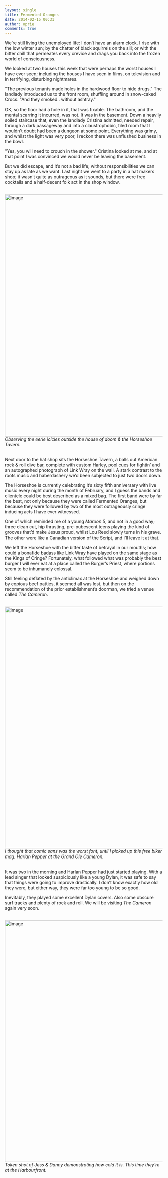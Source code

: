 ```yaml
---
layout: single
title: Fermented Oranges
date: 2014-02-15 00:31
author: oprie
comments: true
---
```

<p><span>We&#8217;re still living the unemployed life: I don’t have an alarm clock. I rise with the low winter sun; by the chatter of black squirrels on the sill; or with the bitter chill that permeates every crevice and drags you back into the frozen world of consciousness.</span></p>
<p>We looked at two houses this week that were perhaps the worst houses I have ever seen; including the houses I have seen in films, on television and in terrifying, disturbing nightmares.</p>
<p>"The previous tenants made holes in the hardwood floor to hide drugs." The landlady introduced us to the front room, shuffling around in snow-caked Crocs. "And they smoked.. without ashtray."</p>
<p>OK, so the floor had a hole in it, that was fixable. The bathroom, and the mental scarring it incurred, was not. It was in the basement. Down a heavily soiled staircase that, even the landlady Cristina admitted, needed repair, through a dark passageway and into a claustrophobic, tiled room that I wouldn&#8217;t doubt had been a dungeon at some point. Everything was grimy, and whilst the light was very poor, I reckon there was unflushed business in the bowl.</p>
<p>"Yes, you will need to crouch in the shower." Cristina looked at me, and at that point I was convinced we would never be leaving the basement. </p>
<p>But we did escape, and it&#8217;s not a bad life; without responsibilities we can stay up as late as we want. Last night we went to a party in a hat makers shop; it wasn&#8217;t quite as outrageous as it sounds, but there were free cocktails and a half-decent folk act in the shop window.<br /><br /></p>
<p><img alt="image" src="https://31.media.tumblr.com/98b88ffb989085a22fde99a60ad54421/tumblr_inline_n10g18v8pN1rde5ly.jpg" width="770px" /><br /><em>Observing the eerie icicles outside the house of doom &amp; the Horseshoe Tavern.</em></p>
<p><br />Next door to the hat shop sits the Horseshoe Tavern, a balls out American rock &amp; roll dive bar, complete with custom Harley, pool cues for fightin&#8217; and an autographed photograph of Link Wray on the wall. A stark contrast to the roots music and haberdashery we&#8217;d been subjected to just two doors down.</p>
<p>The Horseshoe is currently celebrating it&#8217;s sixty fifth anniversary with live music every night during the month of February, and I guess the bands and clientele could be best described as a mixed bag. The first band were by far the best, not only because they were called Fermented Oranges, but because they were followed by two of the most outrageously cringe inducing acts I have ever witnessed.</p>
<p>One of which reminded me of a young <em>Maroon 5</em>, and not in a good way; three clean cut, hip thrusting, pre-pubescent teens playing the kind of grooves that&#8217;d make Jesus proud, whilst Lou Reed slowly turns in his grave. The other were like a Canadian version of the Script, and I&#8217;ll leave it at that.</p>
<p>We left the Horseshoe with the bitter taste of betrayal in our mouths; how could a bonafide badass like Link Wray have played on the same stage as the Kings of Cringe? Fortunately, what followed what was probably the best burger I will ever eat at a place called the Burger&#8217;s Priest, where portions seem to be inhumanely colossal.</p>
<p>Still feeling deflated by the anticlimax at the Horseshoe and weighed down by copious beef patties, it seemed all was lost, but then on the recommendation of the prior establishment&#8217;s doorman, we tried a venue called <em>The Cameron</em>.<br /><br /></p>
<p><img alt="image" src="https://31.media.tumblr.com/122484370d7720f24b297ec6bd5ed5fa/tumblr_inline_n10gl3c1vI1rde5ly.jpg" width="770px" /><br /><em>I thought that comic sans was the worst font, until I picked up this free biker mag. Harlan Pepper at the Grand Ole Cameron.</em></p>
<p><br />It was two in the morning and Harlan Pepper had just started playing. With a lead singer that looked suspiciously like a young Dylan, it was safe to say that things were going to improve drastically. I don&#8217;t know exactly how old they were, but either way, they were far too young to be so good. </p>
<p>Inevitably, they played some excellent Dylan covers. Also some obscure surf tracks and plenty of rock and roll. We will be visiting <em>The Cameron</em> again very soon.<br /><em><br /></em></p>
<p><img alt="image" src="https://31.media.tumblr.com/4683f59d8be89da8d42d9f3bde36c6fe/tumblr_inline_n10gc0YprG1rde5ly.jpg" width="770px" /><br /><em>Token shot of Jess &amp; Danny demonstrating how cold it is. This time they&#8217;re at the Harbourfront.</em></p>
